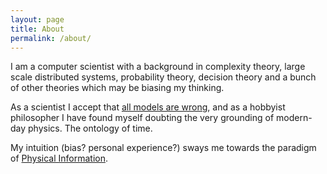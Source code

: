 ```yaml
---
layout: page
title: About
permalink: /about/
---
```


I am a computer scientist with a background in complexity theory, large scale distributed systems, probability theory, decision theory and a bunch of other theories which may be biasing my thinking.

As a scientist I accept that [all models are wrong](https://en.wikipedia.org/wiki/All_models_are_wrong), and as a hobbyist philosopher I have found myself doubting the very grounding of modern-day physics. The ontology of time.

My intuition (bias? personal experience?) sways me towards the paradigm of [Physical Information](https://en.wikipedia.org/wiki/Physical_information).


